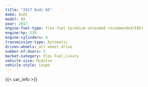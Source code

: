 ```yaml
---
title: "2017 Audi A5"
make: Audi
model: A5
year: 2017
engine-fuel-type: flex-fuel (premium unleaded recommended/E85)
engine-hp: 220
engine-cylinders: 4
transmission-type: Automatic
driven-wheels: all wheel drive
number-of-doors: 2
market-category: Flex Fuel,Luxury
vehicle-size: Midsize
vehicle-style: Coupe
---
```


{{< car_info >}}
